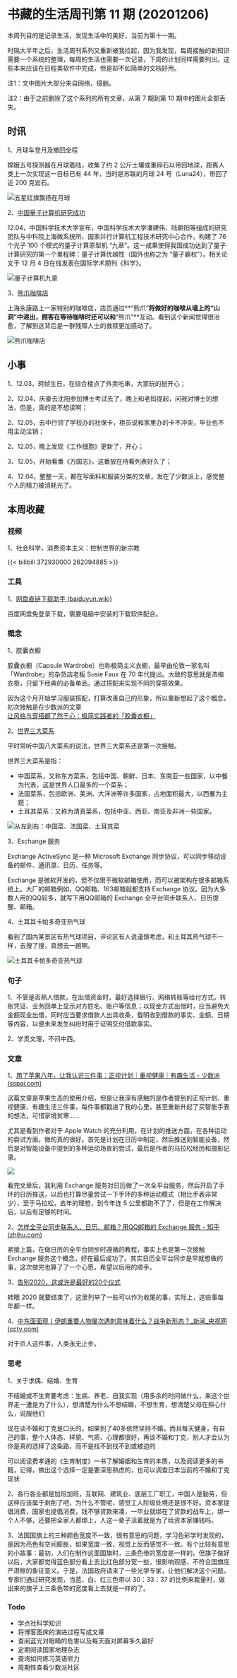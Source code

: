 # 书藏的生活周刊第 11 期 (20201206)


本周刊目的是记录生活，发现生活中的美好，当前为第十一期。

时隔大半年之后，生活周刊系列又重新被我捡起，因为我发现，每周接触的新知识需要一个系统的整理，每周的生活也需要一次记录，下周的计划同样需要列出，这些本来应该在日程类软件中完成，但是却不如简单的文档好用。

<!--more-->

注1：文中图片大部分来自网络，侵删。

注2：由于之前删除了这个系列的所有文章，从第 7 期到第 10 期中的图片全部丢失。

## 时讯

1、月球车登月及撤回全程

嫦娥五号探测器在月球着陆，收集了约 2 公斤土壤或重碎石以带回地球，距离人类上一次实现这一目标已有 44 年，当时是苏联的月球 24 号（Luna24），带回了近 200 克岩石。

![五星红旗飘扬在月球](https://picped-1301226557.cos.ap-beijing.myqcloud.com/量子计算机九章.jpeg)

2、[中国量子计算机研究成功](https://m.ithome.com/html/522891.htm)

12.04，中国科学技术大学宣布，中国科学技术大学潘建伟、陆朝阳等组成的研究团队与中科院上海微系统所、国家并行计算机工程技术研究中心合作，构建了 76 个光子 100 个模式的量子计算原型机 “九章”。这一成果使得我国成功达到了量子计算研究的第一个里程碑：量子计算优越性（国外也称之为 “量子霸权”）。相关论文于 12 月 4 日在线发表在国际学术期刊《科学》。

![量子计算机九章](https://picped-1301226557.cos.ap-beijing.myqcloud.com/土耳其卡帕多奇亚热气球.jpeg)

3、[熊爪咖啡店](http://m.news.cctv.com/2020/12/03/ARTITnDRFTG10tqGn7xA5yei201203.shtml)

上海永康路上一家特别的咖啡店，店员通过**“熊爪”**将做好的咖啡从墙上的“山洞”中递出，顾客在等待咖啡时还可以和**“熊爪”**互动。看到这个新闻觉得很治愈，了解到这背后是一群残障人士的救赎更加感动了。

![熊爪咖啡店](https://picped-1301226557.cos.ap-beijing.myqcloud.com/五星红旗飘扬在月球.jpg)

## 小事

1、12.03，珂帧生日，在综合楼点了外卖吃串，大家玩的挺开心；

2、12.04，庆豪去沈阳参加博士考试去了，晚上和老妈提起，问我对博士的想法，但是，真的是不想读啊；

2、12.05，去中行领了学校办的社保卡，柜员说和家里办的卡不冲突，毕业也不用主动注销；

2、12.05，晚上发现《工作细胞》更新了，开心；

3、12.05，开始看番《万国志》，这番放在待看列表好久了；

4、12.04，整整一天，都在写面料和服装分类的文章，发在了少数派上，感觉整个人的精力被消耗光了。

## 本周收藏

### 视频

1、社会科学，消费资本主义：控制世界的新宗教

{{< bilibili 372930000 262094885 >}}

### 工具

1、[网盘直链下载助手 (baiduyun.wiki)](https://www.baiduyun.wiki/)

百度网盘免登录下载，需要电脑中安装的下载软件配合。

### 概念

1、胶囊衣橱

胶囊衣橱（Capsule Wardrobe）也称极简主义衣橱，最早由伦敦一家名叫 「Wardrobe」的杂货店老板 Susie Faux 在 70 年代提出。大致的意思就是浓缩衣柜，只留下经典的必备单品，通过搭配来实现不同的穿搭效果。

因为这个月开始学习服装搭配，打算改善自己的形象，所以重新想起了这个概念，初次接触是在少数派的文章 [让风格与穿搭都了然于心：极简实践者的「胶囊衣橱」](https://sspai.com/post/59473)

2、[世界三大菜系](https://baike.sogou.com/v63363131.htm)

平时常听中国八大菜系的说法，世界三大菜系还是第一次接触。

世界三大菜系是指：

- 中国菜系，又称东方菜系，包括中国、朝鲜、日本、东南亚一些国家，以中餐为代表，这是世界人口最多的一个菜系；
- 法国菜系，包括欧洲、美洲、大洋洲等许多国家，占地面积最大，以西餐为主题；
- 土耳其菜系：又称为清真菜系，包括中亚、西亚、南亚及非洲一些国家。

![从左到右：中国菜、法国菜、土耳其菜](https://picped-1301226557.cos.ap-beijing.myqcloud.com/熊爪咖啡店.jpg)

3、Exchange 服务

Exchange ActiveSync 是一种 Microsoft Exchange 同步协议，可以同步移动设备的邮件、通讯录、日历、任务等。

Exchange 是微软开发的，但不仅限于微软邮箱使用，而可以被架构在很多邮箱系统上。大厂的邮箱例如，QQ邮箱、163邮箱就都支持 Exchange 协议。因为大多数人用的QQ较多，就写下用QQ邮箱的 Exchange 全平台同步联系人、日历提醒、邮箱。

4、土耳其卡帕多奇亚热气球

看到了国内某景区有热气球项目，评论区有人说谨慎考虑，和土耳其热气球不一样，去搜了搜，真想去一趟啊。

![土耳其卡帕多奇亚热气球](https://picped-1301226557.cos.ap-beijing.myqcloud.com/世界三大菜系.png)

### 句子

1、不管是否熟人借款，在出借资金时，最好选择银行、网络转账等给付方式，转账凭证、业务回单上显示对方姓名、账户等信息；以现金方式出借时，应当避免大金额现金出借，同时应当要求借款人出具收条，载明收到借款的事实、金额、日期等内容，以便未来发生纠纷时用于证明交付借款事实。

2、学贯文理，不问中西。

### 文章

1、[用了苹果八年，让我认识三件事：正视计划｜重视健康｜有趣生活 - 少数派 (sspai.com)](https://sspai.com/post/62843)

这篇文章是苹果生态的使用介绍，但是让我深有感触的是作者提到的正视计划、重视健康、有趣生活三件事，每件事都戳进了我的心里，甚至重新升起了买智能手表的想法，可惜家境贫寒……

尤其是看到作者对于 Apple Watch 的充分利用，在计划的推送方面，在各种运动的尝试方面，做的真的很好。首先是计划在日历中制定，然后推送到智能设备，然后是对智能设备中提到的多种运动场景的尝试，最后是作者的马拉松经历和摄影记录。

![](https://cdn.sspai.com/2020/09/22/article/f16742adf8f942ee79afe3ff5e31caa2?imageView2/2/w/1120/q/90/interlace/1/ignore-error/1)

看完文章后，我利用 Exchange 服务对日历做了一次全平台服务，然后开启了手环的日历推送，以后也打算尽量尝试一下手环的多种运动模式（相比手表非常少），至于马拉松，去年的理想，到今年连 5 公里都跑不了了，但是在工作解决后，以后有足够的时间。

2、[怎样全平台同步联系人、日历、邮箱？用QQ邮箱的 Exchange 服务 - 知乎 (zhihu.com)](https://zhuanlan.zhihu.com/p/102571137)

紧接上篇，在做日历的全平台同步时遵循的教程，事实上也是第一次接触 Exchange 服务这个概念，好在最后成功了。其实日历全平台同步是早就想做的事，这次做完也算了了一个心愿，希望以后用的顺手。

3、[告别2020，这或许是最好的20个仪式](https://mp.weixin.qq.com/s/1xhjDjgIuoQGnzxaUrNWaQ)

转眼 2020 就要结束了，这里列举了一些可以作为收尾的事，实际上，这些事每年都一样。

4、[中东面面观丨伊朗重要人物屡次遇刺意味着什么？战争新形态？_新闻_央视网(cctv.com)](http://m.news.cctv.com/2020/12/02/ARTI2NcZJOF2kFG6dKNtbXbY201202.shtml)

对于杀人这件事，人类永无止步。

### 思考

1、关于求偶、结婚、生育

不结婚或不生育要考虑：生病、养老、自我实现（用多余的时间做什么，来这个世界走一遭是为了什么），想清楚为什么不想结婚，不想生育，想清楚父母在担心什么，说服他们

现在谈不婚和丁克是口头的，如果到了40多依然坚持不婚，而且每天健身，有自己的事，整个人体态、样貌、气质、心理都很好，再谈不婚和丁克，别人才会认为你是真的选择了这条路，而不是找不到找不到或被迫的

可以阅读费孝通的《生育制度》一书了解婚姻和生育的本质，以及阅读更多的书籍，记得，做出这个选择一定是要深思熟虑的，也可以调查日本当前的不婚和丁克现状

2、各行各业都是加班加班，互联网、建筑业、底层工厂职工，中国人是勤劳，但这样应该属于剥削了吧，为什么不管呢，感觉工人阶级处境还是很不好。资本家提倡消费，国家也提倡消费，钱不够贷款来凑，一毕业就绑在了贷款的战车上，绑一个人不够，还要把全家人都绑上，人这一辈子活着就是为了给资本家赚钱吗。

3、法国国旗上的三种颜色宽度不一致，很有意思的问题，学习色彩学时发现的，是因为亮色有空间膨胀，如果宽度一致，视觉上反而感觉不一致。有个比较有意思的小故事：最初，人们在制作这面国旗时，三条色带的宽度是一样的。但旗子做好以后，大家都觉得蓝色部分看上去比红色部分宽一些，很影响观感，不符合国旗庄严肃穆的象征意义。于是，法国政府请来了一些光学专家，让他们解决这个问题。专家们通过研究发现，当蓝、白、红三色带以 30：33：37 的比例来裁量时，做出来的旗子上三条色带的宽度看上去就是一样的了。

### Todo

- 学点社科学知识
- 将博客图床的演进过程写成文章
- 查阅蓝光对眼睛的危害以及每天面对屏幕多久最好
- 定期阅读国家地理杂志
- 查询如何练习英语听力
- 周期性查看少数派社区



